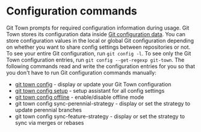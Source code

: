 # Configuration commands

Git Town prompts for required configuration information during usage. Git Town
stores its configuration data inside
[Git configuration data](https://git-scm.com/docs/git-config). You can store
configuration values in the local or global Git configuration depending on
whether you want to share config settings between repositories or not. To see
your entire Git configuration, run `git config -l`. To see only the Git Town
configuration entries, run `git config --get-regexp git-town`. The following
commands read and write the configuration entries for you so that you don't have
to run Git configuration commands manually:

- [git town config](commands/config.md) - display or update your Git Town
  configuration
- [git town config setup](commands/config-setup.md) - setup assistant for all
  config settings
- [git town config offline](commands/config-offline.md) - enable/disable offline
  mode
- git town config sync-perennial-strategy - display or set the strategy to
  update perennial branches
- git town config sync-feature-strategy - display or set the strategy to sync
  via merges or rebases
